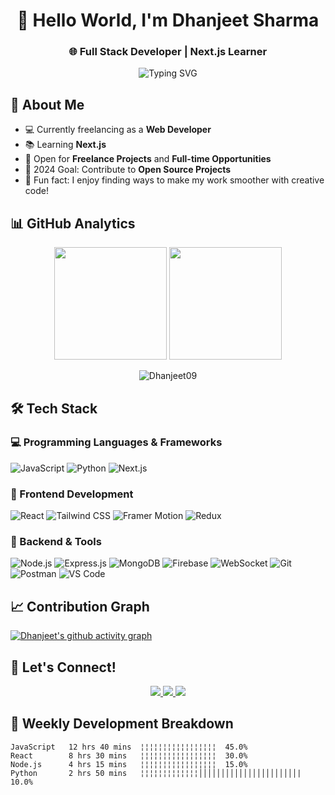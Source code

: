 <h1 align="center">👋 Hello World, I'm Dhanjeet Sharma</h1>
<h3 align="center">🌐 Full Stack Developer | Next.js Learner</h3>

<p align="center">
  <img src="https://readme-typing-svg.herokuapp.com?font=Fira+Code&pause=1000&color=35E21F&width=435&lines=Full+Stack+Developer;Next.js+Learner;Enthusiastic+Coder" alt="Typing SVG" />
</p>

## 🌟 About Me
- 💻 Currently freelancing as a **Web Developer**
- 📚 Learning **Next.js**
- 🚀 Open for **Freelance Projects** and **Full-time Opportunities**
- 🎯 2024 Goal: Contribute to **Open Source Projects**
- 🎉 Fun fact: I enjoy finding ways to make my work smoother with creative code!

## 📊 GitHub Analytics
<p align="center">
  <img height="180em" src="https://github-readme-stats.vercel.app/api?username=Dhanjeet09&show_icons=true&theme=radical"/>
  <img height="180em" src="https://github-readme-stats.vercel.app/api/top-langs/?username=Dhanjeet09&layout=compact&theme=radical"/>
</p>

<p align="center">
  <img src="https://github-readme-streak-stats.herokuapp.com/?user=Dhanjeet09&theme=radical" alt="Dhanjeet09" />
</p>

## 🛠️ Tech Stack

### 💻 Programming Languages & Frameworks
![JavaScript](https://img.shields.io/badge/-JavaScript-F7DF1E?style=for-the-badge&logo=javascript&logoColor=black)
![Python](https://img.shields.io/badge/-Python-3776AB?style=for-the-badge&logo=python&logoColor=white)
![Next.js](https://img.shields.io/badge/-Next.js-000000?style=for-the-badge&logo=next.js&logoColor=white)

### 🎨 Frontend Development
![React](https://img.shields.io/badge/-React-61DAFB?style=for-the-badge&logo=react&logoColor=black)
![Tailwind CSS](https://img.shields.io/badge/-Tailwind_CSS-38B2AC?style=for-the-badge&logo=tailwind-css&logoColor=white)
![Framer Motion](https://img.shields.io/badge/-Framer_Motion-0055FF?style=for-the-badge&logo=framer&logoColor=white)
![Redux](https://img.shields.io/badge/-Redux-764ABC?style=for-the-badge&logo=redux&logoColor=white)

### 🔧 Backend & Tools
![Node.js](https://img.shields.io/badge/-Node.js-339933?style=for-the-badge&logo=node.js&logoColor=white)
![Express.js](https://img.shields.io/badge/-Express.js-000000?style=for-the-badge&logo=express&logoColor=white)
![MongoDB](https://img.shields.io/badge/-MongoDB-47A248?style=for-the-badge&logo=mongodb&logoColor=white)
![Firebase](https://img.shields.io/badge/-Firebase-FFCA28?style=for-the-badge&logo=firebase&logoColor=black)
![WebSocket](https://img.shields.io/badge/-WebSocket-010101?style=for-the-badge&logo=socket.io&logoColor=white)
![Git](https://img.shields.io/badge/-Git-F05032?style=for-the-badge&logo=git&logoColor=white)
![Postman](https://img.shields.io/badge/-Postman-FF6C37?style=for-the-badge&logo=postman&logoColor=white)
![VS Code](https://img.shields.io/badge/-VS_Code-007ACC?style=for-the-badge&logo=visual-studio-code&logoColor=white)

## 📈 Contribution Graph

[![Dhanjeet's github activity graph](https://github-readme-activity-graph.vercel.app/graph?username=Dhanjeet09&theme=react-dark)](https://github.com/Dhanjeet09/github-readme-activity-graph)

## 🤝 Let's Connect!
<p align="center">
  <a href="mailto:dhanjeetsharma7@gmail.com">
    <img src="https://img.shields.io/badge/-Email-red?style=for-the-badge&logo=gmail&logoColor=white"/>
  </a>
  <a href="https://www.linkedin.com/in/dhanjeet-sharma09/">
    <img src="https://img.shields.io/badge/-LinkedIn-0077B5?style=for-the-badge&logo=linkedin&logoColor=white"/>
  </a>
  <a href="https://github.com/Dhanjeet09">
    <img src="https://img.shields.io/badge/-GitHub-181717?style=for-the-badge&logo=github&logoColor=white"/>
  </a>
</p>

## 📅 Weekly Development Breakdown
```text
JavaScript   12 hrs 40 mins  ¦¦¦¦¦¦¦¦¦¦¦¦¦¦¦¦¦  45.0%
React        8 hrs 30 mins   ¦¦¦¦¦¦¦¦¦¦¦¦¦¦¦¦¦  30.0%
Node.js      4 hrs 15 mins   ¦¦¦¦¦¦¦¦¦¦¦¦¦¦¦¦¦  15.0%
Python       2 hrs 50 mins   ¦¦¦¦¦¦¦¦¦¦¦¦¦││││││││││││││││││││││|   10.0%
